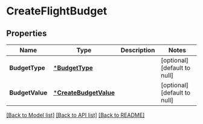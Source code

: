 # CreateFlightBudget

## Properties
Name | Type | Description | Notes
------------ | ------------- | ------------- | -------------
**BudgetType** | [***BudgetType**](BudgetType.md) |  | [optional] [default to null]
**BudgetValue** | [***CreateBudgetValue**](CreateBudgetValue.md) |  | [optional] [default to null]

[[Back to Model list]](../README.md#documentation-for-models) [[Back to API list]](../README.md#documentation-for-api-endpoints) [[Back to README]](../README.md)

